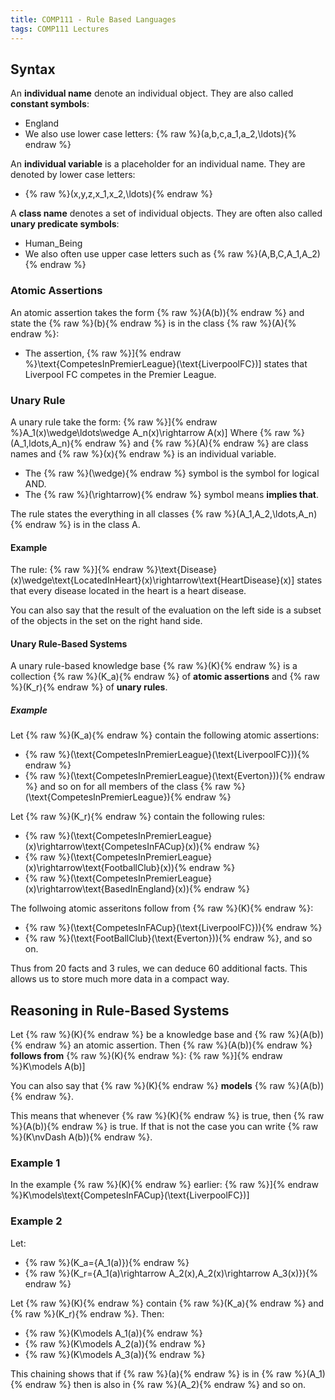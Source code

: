 ```yaml
---
title: COMP111 - Rule Based Languages
tags: COMP111 Lectures
---
```

## Syntax
An **individual name** denote an individual object. They are also called **constant symbols**:

* England
* We also use lower case letters: {% raw %}\(a,b,c,a_1,a_2,\ldots\){% endraw %}

An **individual variable** is a placeholder for an individual name. They are denoted by lower case letters:

* {% raw %}\(x,y,z,x_1,x_2,\ldots\){% endraw %}

A **class name** denotes a set of individual objects. They are often also called **unary predicate symbols**:

* Human_Being
* We also often use upper case letters such as {% raw %}\(A,B,C,A_1,A_2\){% endraw %}

### Atomic Assertions

An atomic assertion takes the form {% raw %}\(A(b)\){% endraw %} and state the {% raw %}\(b\){% endraw %} is in the class {% raw %}\(A\){% endraw %}:

* The assertion,
{% raw %}\]{% endraw %}\text{CompetesInPremierLeague}(\text{LiverpoolFC})\] states that Liverpool FC competes in the Premier League.

### Unary Rule
A unary rule take the form:
{% raw %}\]{% endraw %}A_1(x)\wedge\ldots\wedge A_n(x)\rightarrow A(x)\]
Where {% raw %}\(A_1,ldots,A_n\){% endraw %} and {% raw %}\(A\){% endraw %} are class names and {% raw %}\(x\){% endraw %} is an individual variable.

* The {% raw %}\(\wedge\){% endraw %} symbol is the symbol for logical AND.
* The {% raw %}\(\rightarrow\){% endraw %} symbol means **implies that**.

The rule states the everything in all classes {% raw %}\(A_1,A_2,\ldots,A_n\){% endraw %} is in the class A.

#### Example

The rule:
{% raw %}\]{% endraw %}\text{Disease}(x)\wedge\text{LocatedInHeart}(x)\rightarrow\text{HeartDisease}(x)\]
states that every disease located in the heart is a heart disease.

You can also say that the result of the evaluation on the left side is a subset of the objects in the set on the right hand side.

#### Unary Rule-Based Systems
A unary rule-based knowledge base {% raw %}\(K\){% endraw %} is a collection {% raw %}\(K_a\){% endraw %} of **atomic assertions** and {% raw %}\(K_r\){% endraw %} of **unary rules**.

##### Example
Let {% raw %}\(K_a\){% endraw %} contain the following atomic assertions:

* {% raw %}\(\text{CompetesInPremierLeague}(\text{LiverpoolFC})\){% endraw %}
* {% raw %}\(\text{CompetesInPremierLeague}(\text{Everton})\){% endraw %} and so on for all members of the class {% raw %}\(\text{CompetesInPremierLeague}\){% endraw %}

Let {% raw %}\(K_r\){% endraw %} contain the following rules:

* {% raw %}\(\text{CompetesInPremierLeague}(x)\rightarrow\text{CompetesInFACup}(x)\){% endraw %}
* {% raw %}\(\text{CompetesInPremierLeague}(x)\rightarrow\text{FootballClub}(x)\){% endraw %}
* {% raw %}\(\text{CompetesInPremierLeague}(x)\rightarrow\text{BasedInEngland}(x)\){% endraw %}

The follwoing atomic asseritons follow from {% raw %}\(K\){% endraw %}:

* {% raw %}\(\text{CompetesInFACup}(\text{LiverpoolFC})\){% endraw %}
* {% raw %}\(\text{FootBallClub}(\text{Everton})\){% endraw %}, and so on.

Thus from 20 facts and 3 rules, we can deduce 60 additional facts. This allows us to store much more data in a compact way.

## Reasoning in Rule-Based Systems
Let {% raw %}\(K\){% endraw %} be a knowledge base and {% raw %}\(A(b)\){% endraw %} an atomic assertion. Then {% raw %}\(A(b)\){% endraw %} **follows from** {% raw %}\(K\){% endraw %}:
{% raw %}\]{% endraw %}K\models A(b)\]

You can also say that {% raw %}\(K\){% endraw %} **models** {% raw %}\(A(b)\){% endraw %}.

This means that whenever {% raw %}\(K\){% endraw %} is true, then {% raw %}\(A(b)\){% endraw %} is true. If that is not the case you can write {% raw %}\(K\nvDash A(b)\){% endraw %}.

### Example 1
In the example {% raw %}\(K\){% endraw %} earlier:
{% raw %}\]{% endraw %}K\models\text{CompetesInFACup}(\text{LiverpoolFC})\]

### Example 2
Let:

* {% raw %}\(K_a=\{A_1(a)\}\){% endraw %}
* {% raw %}\(K_r=\{A_1(a)\rightarrow A_2(x),A_2(x)\rightarrow A_3(x)\}\){% endraw %}

Let {% raw %}\(K\){% endraw %} contain {% raw %}\(K_a\){% endraw %} and {% raw %}\(K_r\){% endraw %}. Then:

* {% raw %}\(K\models A_1(a)\){% endraw %}
* {% raw %}\(K\models A_2(a)\){% endraw %}
* {% raw %}\(K\models A_3(a)\){% endraw %}

This chaining shows that if {% raw %}\(a\){% endraw %} is in {% raw %}\(A_1\){% endraw %} then is also in {% raw %}\(A_2\){% endraw %} and so on.
